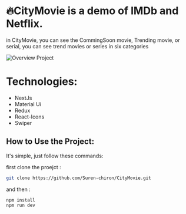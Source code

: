 # 🔥CityMovie is a demo of IMDb and Netflix.

in CityMovie, you can see the CommingSoon movie, Trending movie, or serial, you can see trend movies or series in six categories

![Overview Project](https://github.com/Suren-chiron/CityMovie/assets/106313130/db43dfd1-b05e-4c3f-9df0-e84dd4e9d130)

# Technologies: 
- NextJs
- Material Ui
- Redux
- React-Icons
- Swiper

## How to Use the Project:

It's simple, just follow these commands: 

first clone the proejct :
```bash
git clone https://github.com/Suren-chiron/CityMovie.git
```
and then : 
```bash
npm install
npm run dev
```
